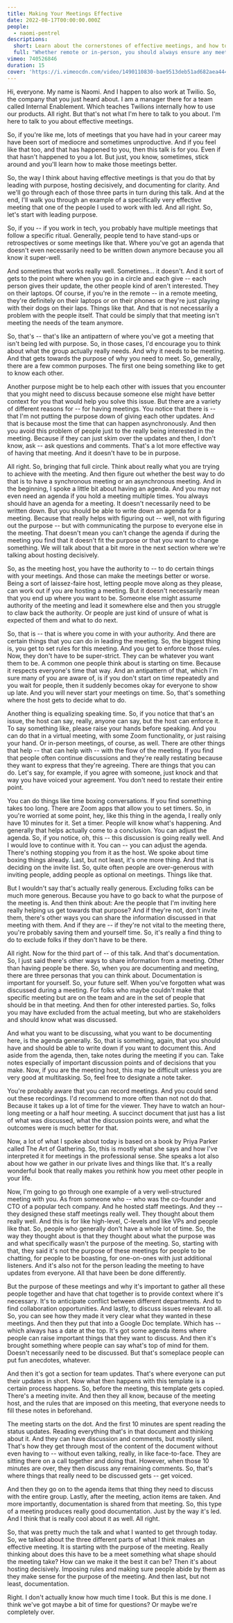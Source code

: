 ```yaml
---
title: Making Your Meetings Effective
date: 2022-08-17T00:00:00.000Z
people:
  - naomi-pentrel
descriptions:
  short: Learn about the cornerstones of effective meetings, and how to apply them in your teams.
  full: "Whether remote or in-person, you should always ensure any meeting you call for is effective. There are three things you can do to make your meetings effective: make sure everyone knows the purpose of meeting, practice being a good host, and ensure everything is well documented. In this talk, we will cover how to nail each of these three cornerstones of effective meetings. As a bonus, we will talk about the playbook for running effective meetings like a C-level."
vimeo: 740526846
duration: 15
cover: 'https://i.vimeocdn.com/video/1490110830-bae9513deb51ad682aea4449f8d591f61e9ec96ed7f13b3305803239e81a4668-d'
---
```


Hi, everyone. My name is Naomi. And I happen to also work at Twilio. So, the company that you just heard about. I am a manager there for a team called Internal Enablement. Which teaches Twilions internally how to use our products. All right. But that's not what I'm here to talk to you about. I'm here to talk to you about effective meetings.

So, if you're like me, lots of meetings that you have had in your career may have been sort of mediocre and sometimes unproductive. And if you feel like that too, and that has happened to you, then this talk is for you. Even if that hasn't happened to you a lot. But just, you know, sometimes, stick around and you'll learn how to make those meetings better.

So, the way I think about having effective meetings is that you do that by leading with purpose, hosting decisively, and documenting for clarity. And we'll go through each of those three parts in turn during this talk. And at the end, I'll walk you through an example of a specifically very effective meeting that one of the people I used to work with led. And all right. So, let's start with leading purpose.

So, if you -- if you work in tech, you probably have multiple meetings that follow a specific ritual. Generally, people tend to have stand-ups or retrospectives or some meetings like that. Where you've got an agenda that doesn't even necessarily need to be written down anymore because you all know it super-well.

And sometimes that works really well. Sometimes... it doesn't. And it sort of gets to the point where when you go in a circle and each give -- each person gives their update, the other people kind of aren't interested. They on their laptops. Of course, if you're in the remote -- in a remote meeting, they're definitely on their laptops or on their phones or they're just playing with their dogs on their laps. Things like that. And that is not necessarily a problem with the people itself. That could be simply that that meeting isn't meeting the needs of the team anymore.

So, that's -- that's like an antipattern of where you've got a meeting that isn't being led with purpose. So, in those cases, I'd encourage you to think about what the group actually really needs. And why it needs to be meeting. And that gets towards the purpose of why you need to meet. So, generally, there are a few common purposes. The first one being something like to get to know each other.

Another purpose might be to help each other with issues that you encounter that you might need to discuss because someone else might have better context for you that would help you solve this issue. But there are a variety of different reasons for -- for having meetings. You notice that there is -- that I'm not putting the purpose down of giving each other updates. And that is because most the time that can happen asynchronously. And then you avoid this problem of people just to the really being interested in the meeting. Because if they can just skim over the updates and then, I don't know, ask -- ask questions and comments. That's a lot more effective way of having that meeting. And it doesn't have to be in purpose.

All right. So, bringing that full circle. Think about really what you are trying to achieve with the meeting. And then figure out whether the best way to do that is to have a synchronous meeting or an asynchronous meeting. And in the beginning, I spoke a little bit about having an agenda. And you may not even need an agenda if you hold a meeting multiple times. You always should have an agenda for a meeting. It doesn't necessarily need to be written down. But you should be able to write down an agenda for a meeting. Because that really helps with figuring out -- well, not with figuring out the purpose -- but with communicating the purpose to everyone else in the meeting. That doesn't mean you can't change the agenda if during the meeting you find that it doesn't fit the purpose or that you want to change something. We will talk about that a bit more in the next section where we're talking about hosting decisively.

So, as the meeting host, you have the authority to -- to do certain things with your meetings. And those can make the meetings better or worse. Being a sort of laissez-faire host, letting people move along as they please, can work out if you are hosting a meeting. But it doesn't necessarily mean that you end up where you want to be. Someone else might assume authority of the meeting and lead it somewhere else and then you struggle to claw back the authority. Or people are just kind of unsure of what is expected of them and what to do next.

So, that is -- that is where you come in with your authority. And there are certain things that you can do in leading the meeting. So, the biggest thing is, you get to set rules for this meeting. And you get to enforce those rules. Now, they don't have to be super-strict. They can be whatever you want them to be. A common one people think about is starting on time. Because it respects everyone's time that way. And an antipattern of that, which I'm sure many of you are aware of, is if you don't start on time repeatedly and you wait for people, then it suddenly becomes okay for everyone to show up late. And you will never start your meetings on time. So, that's something where the host gets to decide what to do.

Another thing is equalizing speaking time. So, if you notice that that's an issue, the host can say, really, anyone can say, but the host can enforce it. To say something like, please raise your hands before speaking. And you can do that in a virtual meeting, with some Zoom functionality, or just raising your hand. Or in-person meetings, of course, as well. There are other things that help -- that can help with -- with the flow of the meeting. If you find that people often continue discussions and they're really restating because they want to express that they're agreeing. There are things that you can do. Let's say, for example, if you agree with someone, just knock and that way you have voiced your agreement. You don't need to restate their entire point.

You can do things like time boxing conversations. If you find something takes too long. There are Zoom apps that allow you to set timers. So, in you're worried at some point, hey, like this thing in the agenda, I really only have 10 minutes for it. Set a timer. People will know what's happening. And generally that helps actually come to a conclusion. You can adjust the agenda. So, if you notice, oh, this -- this discussion is going really well. And I would love to continue with it. You can -- you can adjust the agenda. There's nothing stopping you from it as the host. We spoke about time boxing things already. Last, but not least, it's one more thing. And that is deciding on the invite list. So, quite often people are over-generous with inviting people, adding people as optional on meetings. Things like that.

But I wouldn't say that's actually really generous. Excluding folks can be much more generous. Because you have to go back to what the purpose of the meeting is. And then think about: Are the people that I'm inviting here really helping us get towards that purpose? And if they're not, don't invite them, there's other ways you can share the information discussed in that meeting with them. And if they are -- if they're not vital to the meeting there, you're probably saving them and yourself time. So, it's really a find thing to do to exclude folks if they don't have to be there.

All right. Now for the third part of -- of this talk. And that's documentation. So, I just said there's other ways to share information from a meeting. Other than having people be there. So, when you are documenting and meeting, there are three personas that you can think about. Documentation is important for yourself. So, your future self. When you've forgotten what was discussed during a meeting. For folks who maybe couldn't make that specific meeting but are on the team and are in the set of people that should be in that meeting. And then for other interested parties. So, folks you may have excluded from the actual meeting, but who are stakeholders and should know what was discussed.

And what you want to be discussing, what you want to be documenting here, is the agenda generally. So, that is something, again, that you should have and should be able to write down if you want to document this. And aside from the agenda, then, take notes during the meeting if you can. Take notes especially of important discussion points and of decisions that you make. Now, if you are the meeting host, this may be difficult unless you are very good at multitasking. So, feel free to designate a note taker.

You're probably aware that you can record meetings. And you could send out these recordings. I'd recommend to more often than not not do that. Because it takes up a lot of time for the viewer. They have to watch an hour-long meeting or a half hour meeting. A succinct document that just has a list of what was discussed, what the discussion points were, and what the outcomes were is much better for that.

Now, a lot of what I spoke about today is based on a book by Priya Parker called The Art of Gathering. So, this is mostly what she says and how I've interpreted it for meetings in the professional sense. She speaks a lot also about how we gather in our private lives and things like that. It's a really wonderful book that really makes you rethink how you meet other people in your life.

Now, I'm going to go through one example of a very well-structured meeting with you. As from someone who -- who was the co-founder and CTO of a popular tech company. And he hosted staff meetings. And they -- they designed these staff meetings really well. They thought about them really well. And this is for like high-level, C-levels and like VPs and people like that. So, people who generally don't have a whole lot of time. So, the way they thought about is that they thought about what the purpose was and what specifically wasn't the purpose of the meeting. So, starting with that, they said it's not the purpose of these meetings for people to be chatting, for people to be boasting, for one-on-ones with just additional listeners. And it's also not for the person leading the meeting to have updates from everyone. All that have been be done differently.

But the purpose of these meetings and why it's important to gather all these people together and have that chat together is to provide context where it's necessary. It's to anticipate conflict between different departments. And to find collaboration opportunities. And lastly, to discuss issues relevant to all. So, you can see how they made it very clear what they wanted in these meetings. And then they put that into a Google Doc template. Which has -- which always has a date at the top. It's got some agenda items where people can raise important things that they want to discuss. And then it's brought something where people can say what's top of mind for them. Doesn't necessarily need to be discussed. But that's someplace people can put fun anecdotes, whatever.

And then it's got a section for team updates. That's where everyone can put their updates in short. Now what then happens with this template is a certain process happens. So, before the meeting, this template gets copied. There's a meeting invite. And then they all know, because of the meeting host, and the rules that are imposed on this meeting, that everyone needs to fill these notes in beforehand.

The meeting starts on the dot. And the first 10 minutes are spent reading the status updates. Reading everything that's in that document and thinking about it. And they can have discussion and comments, but mostly silent. That's how they get through most of the content of the document without even having to -- without even talking, really, in like face-to-face. They are sitting there on a call together and doing that. However, when those 10 minutes are over, they then discuss any remaining comments. So, that's where things that really need to be discussed gets -- get voiced.

And then they go on to the agenda items that thing they need to discuss with the entire group. Lastly, after the meeting, action items are taken. And more importantly, documentation is shared from that meeting. So, this type of a meeting produces really good documentation. Just by the way it's led. And I think that is really cool about it as well. All right.

So, that was pretty much the talk and what I wanted to get through today. So, we talked about the three different parts of what I think makes an effective meeting. It is starting with the purpose of the meeting. Really thinking about does this have to be a meet something what shape should the meeting take? How can we make it the best it can be? Then it's about hosting decisively. Imposing rules and making sure people abide by them as they make sense for the purpose of the meeting. And then last, but not least, documentation.

Right. I don't actually know how much time I took. But this is me done. I think we've got maybe a bit of time for questions? Or maybe we're completely over.
